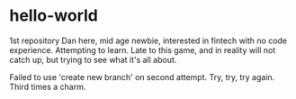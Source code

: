 # hello-world
1st repository
Dan here, mid age newbie, interested in fintech with no code experience. Attempting to learn. 
Late to this game, and in reality will not catch up, but trying to see what it's all about.

Failed to use 'create new branch' on second attempt.  Try, try, try again.  Third times a charm. 
